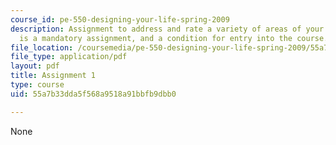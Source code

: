 ```yaml
---
course_id: pe-550-designing-your-life-spring-2009
description: Assignment to address and rate a variety of areas of your life. This
  is a mandatory assignment, and a condition for entry into the course.
file_location: /coursemedia/pe-550-designing-your-life-spring-2009/55a7b33dda5f568a9518a91bbfb9dbb0_MITPE_550iap09_s09_assn01_iap07.pdf
file_type: application/pdf
layout: pdf
title: Assignment 1
type: course
uid: 55a7b33dda5f568a9518a91bbfb9dbb0

---
```

None